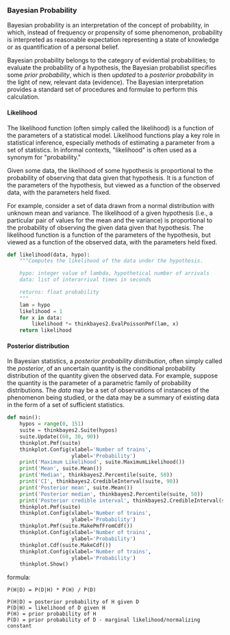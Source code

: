 ### Bayesian Probability

<p>Bayesian probability is an interpretation of the concept of probability, in which, instead of frequency or propensity of some phenomenon, probability is interpreted as reasonable expectation representing a state of knowledge or as quantification of a personal belief.</p>

<p>Bayesian probability belongs to the category of evidential probabilities; to evaluate the probability of a hypothesis, the Bayesian probabilist specifies some <em>prior probability</em>, which is then <em>updated</em> to a <em>posterior probability</em> in the light of new, relevant data (evidence). The Bayesian interpretation provides a standard set of procedures and formulae to perform this calculation.</p>

#### Likelihood

<p>The likelihood function (often simply called the likelihood) is a function of the parameters of a statistical model. Likelihood functions play a key role in statistical inference, especially methods of estimating a parameter from a set of statistics. In informal contexts, "likelihood" is often used as a synonym for "probability."</p>

<p>Given some data, the likelihood of some hypothesis is proportional to the probability of observing that data given that hypothesis. It is a function of the parameters of the hypothesis, but viewed as a function of the observed data, with the parameters held fixed.</p>

<p>For example, consider a set of data drawn from a normal distribution with unknown mean and variance. The likelihood of a given hypothesis (i.e., a particular pair of values for the mean and the variance) is proportional to the probability of observing the given data given that hypothesis. The likelihood function is a function of the parameters of the hypothesis, but viewed as a function of the observed data, with the parameters held fixed.</p>

```python
def likelihood(data, hypo):
    """Computes the likelihood of the data under the hypothesis.

    hypo: integer value of lambda, hypothetical number of arrivals
    data: list of interarrival times in seconds

    returns: float probability
    """
    lam = hypo
    likelihood = 1
    for x in data:
        likelihood *= thinkbayes2.EvalPoissonPmf(lam, x)
    return likelihood
```

#### Posterior distribution

<p>In Bayesian statistics, a <em>posterior probability distribution</em>, often simply called the <em>posterior</em>, of an uncertain quantity is the conditional probability distribution of the quantity given the observed data. For example, suppose the quantity is the parameter of a parametric family of probability distributions. The <em>data</em> may be a set of observations of instances of the phenomenon being studied, or the data may be a summary of existing data in the form of a set of sufficient statistics.</p>

```python
def main():
    hypos = range(0, 151)
    suite = thinkbayes2.Suite(hypos)
    suite.Update((60, 30, 90))
    thinkplot.Pmf(suite)
    thinkplot.Config(xlabel='Number of trains',
                     ylabel='Probability')
    print('Maximum Likelihood', suite.MaximumLikelihood())
    print('Mean', suite.Mean())
    print('Median', thinkbayes2.Percentile(suite, 50))
    print('CI', thinkbayes2.CredibleInterval(suite, 90))
    print('Posterior mean', suite.Mean())
    print('Posterior median', thinkbayes2.Percentile(suite, 50))
    print('Posterior credible interval', thinkbayes2.CredibleInterval(suite, 90))
    thinkplot.Pmf(suite)
    thinkplot.Config(xlabel='Number of trains',
                     ylabel='Probability')
    thinkplot.Pmf(suite.MakePmfFromCdf())
    thinkplot.Config(xlabel='Number of trains',
                     ylabel='Probability')
    thinkplot.Cdf(suite.MakeCdf())
    thinkplot.Config(xlabel='Number of trains',
                     ylabel='Probability')
    thinkplot.Show()
```

formula:

```text
P(H|D) = P(D|H) * P(H) / P(D)
```

```text
P(H|D) = posterior probability of H given D
P(D|H) = likelihood of D given H
P(H) = prior probability of H
P(D) = prior probability of D - marginal likelihood/normalizing constant
```

